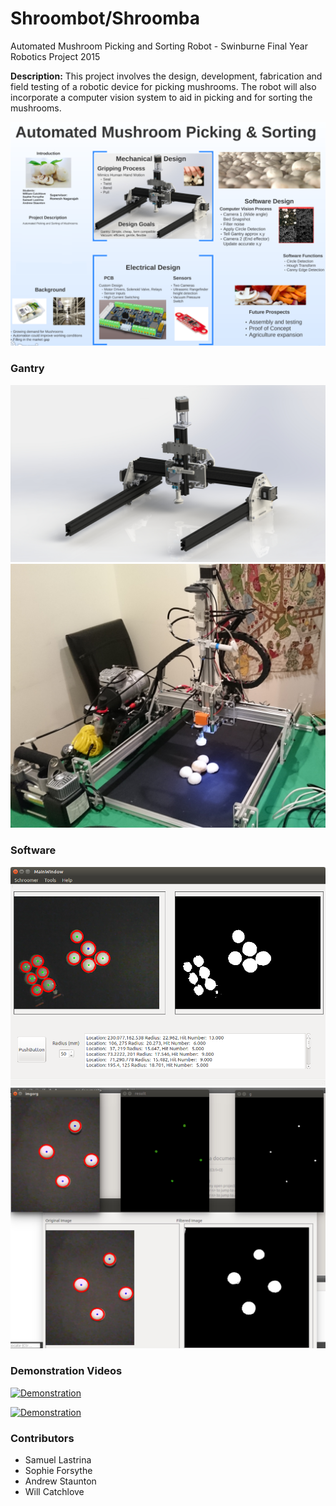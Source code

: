 # Shroombot/Shroomba
Automated Mushroom Picking and Sorting Robot - Swinburne Final Year Robotics Project 2015

**Description:** This project involves the design, development, fabrication and field testing of a robotic device for
picking mushrooms. The robot will also incorporate a computer vision system to aid in picking and
for sorting the mushrooms.

![alt text](img/poster.png "poster")

### Gantry
![alt text](img/gantry_render.jpg "Gantry Render")
![alt text](img/gantry_final.jpg "Gantry Render")

### Software
![alt text](img/image_rec1.png "Mushroom recognition")
![alt text](img/Detection1.jpg "Mushroom detection")


### Demonstration Videos
[![Demonstration](https://img.youtube.com/vi/TMN4zefdWqg/0.jpg)](https://www.youtube.com/watch?v=TMN4zefdWqg)
  
[![Demonstration](https://img.youtube.com/vi/3Qe3gsHPmUQ/0.jpg)](https://www.youtube.com/watch?v=3Qe3gsHPmUQ)


### Contributors
* Samuel Lastrina
* Sophie Forsythe
* Andrew Staunton
* Will Catchlove